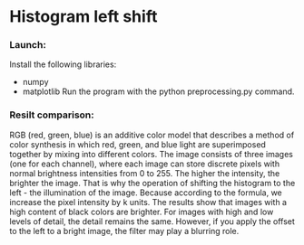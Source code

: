 # Histogram left shift

### Launch:
Install the following libraries:
- numpy
- matplotlib
Run the program with the python preprocessing.py command.

### Resilt comparison:
RGB (red, green, blue) is an additive color model that describes a method of color synthesis in which red, green, and blue light are superimposed together by mixing into different colors.
The image consists of three images (one for each channel), where each image can store discrete pixels with normal brightness intensities from 0 to 255.
The higher the intensity, the brighter the image. That is why the operation of shifting the histogram to the left - the illumination of the image. Because according to the formula, we increase the pixel intensity by k units.
The results show that images with a high content of black colors are brighter. For images with high and low levels of detail, the detail remains the same. However, if you apply the offset to the left to a bright image, the filter may play a blurring role.
